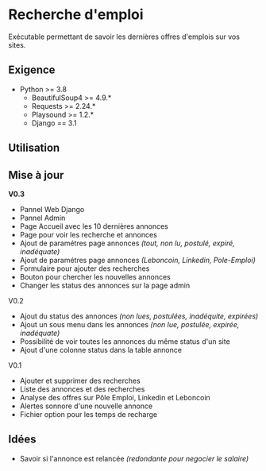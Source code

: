 # Recherche d'emploi
Exécutable permettant de savoir les dernières offres d'emplois sur vos sites.

## Exigence
- Python >= 3.8
    - BeautifulSoup4 >= 4.9.*
    - Requests >= 2.24.*
    - Playsound >= 1.2.*
    - Django == 3.1

## Utilisation

## Mise à jour
**V0.3**
- Pannel Web Django
- Pannel Admin
- Page Accueil avec les 10 dernières annonces
- Page pour voir les recherche et annonces
- Ajout de paramétres page annonces  *(tout, non lu, postulé, expiré, inadéquate)*
- Ajout de paramétres page annonces *(Leboncoin, Linkedin, Pole-Emploi)*
- Formulaire pour ajouter des recherches
- Bouton pour chercher les nouvelles annonces
- Changer les status des annonces sur la page admin

V0.2
- Ajout du status des annonces *(non lues, postulées, inadéquite, expirées)*
- Ajout un sous menu dans les annonces *(non lue, postulée, expirée, inadéquate)*
- Possibilité de voir toutes les annonces du même status d'un site
- Ajout d'une  colonne status dans la table annonce

V0.1
- Ajouter et supprimer des recherches
- Liste des annonces et des recherches
- Analyse des offres sur Pôle Emploi, Linkedin et Leboncoin
- Alertes sonnore d'une nouvelle annonce
- Fichier option pour les temps de recharge

## Idées
- Savoir si l'annonce est relancée *(redondante pour negocier le salaire)*
